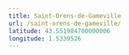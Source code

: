 ```yaml
---
title: Saint-Orens-de-Gameville
url: /saint-orens-de-gameville/
latitude: 43.551984700000006
longitude: 1.5339526
---
```

